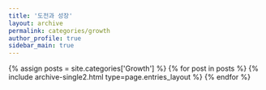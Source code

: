 ```yaml
---
title: '도전과 성장'
layout: archive
permalink: categories/growth
author_profile: true
sidebar_main: true
---
```


{% assign posts = site.categories['Growth'] %}
{% for post in posts %} {% include archive-single2.html type=page.entries_layout %} {% endfor %}
